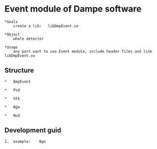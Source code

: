 
#   Event module of Dampe software

    *Goals
        create a lib:   libDmpEvent.so

    *Object
        whole detector

    *Usage
        any part want to use Event module, include header files and link libDmpEvent.so

##  Structure

    *   DmpEvent

    *   Psd

    *   Stk

    *   Bgo

    *   Nud

##  Development guid

    1.  example:    Bgo

